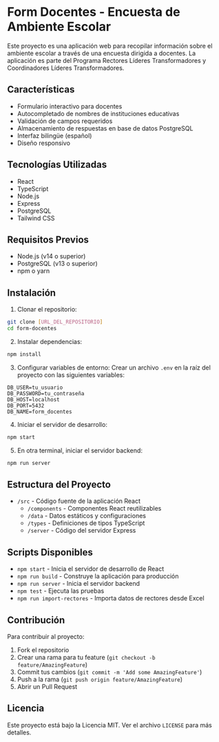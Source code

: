 # Form Docentes - Encuesta de Ambiente Escolar

Este proyecto es una aplicación web para recopilar información sobre el ambiente escolar a través de una encuesta dirigida a docentes. La aplicación es parte del Programa Rectores Líderes Transformadores y Coordinadores Líderes Transformadores.

## Características

- Formulario interactivo para docentes
- Autocompletado de nombres de instituciones educativas
- Validación de campos requeridos
- Almacenamiento de respuestas en base de datos PostgreSQL
- Interfaz bilingüe (español)
- Diseño responsivo

## Tecnologías Utilizadas

- React
- TypeScript
- Node.js
- Express
- PostgreSQL
- Tailwind CSS

## Requisitos Previos

- Node.js (v14 o superior)
- PostgreSQL (v13 o superior)
- npm o yarn

## Instalación

1. Clonar el repositorio:
```bash
git clone [URL_DEL_REPOSITORIO]
cd form-docentes
```

2. Instalar dependencias:
```bash
npm install
```

3. Configurar variables de entorno:
Crear un archivo `.env` en la raíz del proyecto con las siguientes variables:
```
DB_USER=tu_usuario
DB_PASSWORD=tu_contraseña
DB_HOST=localhost
DB_PORT=5432
DB_NAME=form_docentes
```

4. Iniciar el servidor de desarrollo:
```bash
npm start
```

5. En otra terminal, iniciar el servidor backend:
```bash
npm run server
```

## Estructura del Proyecto

- `/src` - Código fuente de la aplicación React
  - `/components` - Componentes React reutilizables
  - `/data` - Datos estáticos y configuraciones
  - `/types` - Definiciones de tipos TypeScript
  - `/server` - Código del servidor Express

## Scripts Disponibles

- `npm start` - Inicia el servidor de desarrollo de React
- `npm run build` - Construye la aplicación para producción
- `npm run server` - Inicia el servidor backend
- `npm test` - Ejecuta las pruebas
- `npm run import-rectores` - Importa datos de rectores desde Excel

## Contribución

Para contribuir al proyecto:

1. Fork el repositorio
2. Crear una rama para tu feature (`git checkout -b feature/AmazingFeature`)
3. Commit tus cambios (`git commit -m 'Add some AmazingFeature'`)
4. Push a la rama (`git push origin feature/AmazingFeature`)
5. Abrir un Pull Request

## Licencia

Este proyecto está bajo la Licencia MIT. Ver el archivo `LICENSE` para más detalles.

